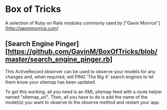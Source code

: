 # Box of Tricks

A selection of Ruby on Rails modules commonly used by ["Gavin Morrice"][http://gavinmorrice.com]

## [Search Engine Pinger][https://github.com/GavinM/BoxOfTricks/blob/master/search_engine_pinger.rb]

This ActiveRecord observer can be used to observe your models for any changes and, when required, will PING 'The Big 4' search engines to let them know your sitemap has been updated.

To get this working, all you need is an XML sitemap feed with a route helper named "sitemap_url". Then, all you have to do is add the name of the model(s) you want to observe to the observe method and restart your app.

